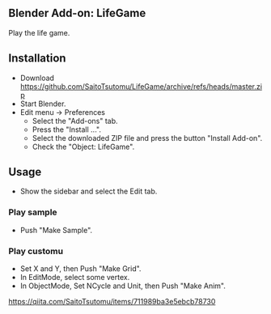 ## Blender Add-on: LifeGame

Play the life game.

## Installation

- Download https://github.com/SaitoTsutomu/LifeGame/archive/refs/heads/master.zip
- Start Blender.
- Edit menu -> Preferences
  - Select the "Add-ons" tab.
  - Press the "Install ...".
  - Select the downloaded ZIP file and press the button "Install Add-on".
  - Check the "Object: LifeGame".

## Usage

- Show the sidebar and select the Edit tab.

### Play sample

- Push "Make Sample".

### Play customu

- Set X and Y, then Push "Make Grid".
- In EditMode, select some vertex.
- In ObjectMode, Set NCycle and Unit, then Push "Make Anim".

https://qiita.com/SaitoTsutomu/items/711989ba3e5ebcb78730
